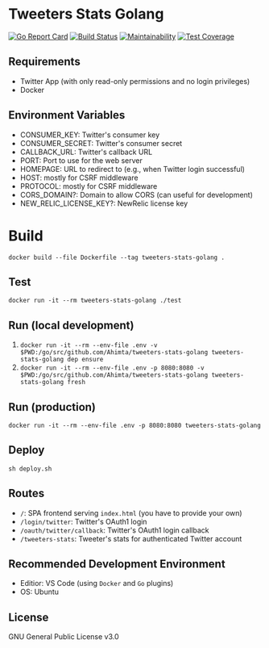 # Tweeters Stats Golang

[![Go Report Card](https://goreportcard.com/badge/Ahimta/tweeters-stats-golang)](https://goreportcard.com/report/Ahimta/tweeters-stats-golang)
[![Build Status](https://travis-ci.org/Ahimta/tweeters-stats-golang.svg?branch=master)](https://travis-ci.org/Ahimta/tweeters-stats-golang)
[![Maintainability](https://api.codeclimate.com/v1/badges/9a3540991baf29bfc53b/maintainability)](https://codeclimate.com/github/Ahimta/tweeters-stats-golang/maintainability)
[![Test Coverage](https://api.codeclimate.com/v1/badges/9a3540991baf29bfc53b/test_coverage)](https://codeclimate.com/github/Ahimta/tweeters-stats-golang/test_coverage)

## Requirements

- Twitter App (with only read-only permissions and no login privileges)
- Docker

## Environment Variables

- CONSUMER_KEY: Twitter's consumer key
- CONSUMER_SECRET: Twitter's consumer secret
- CALLBACK_URL: Twitter's callback URL
- PORT: Port to use for the web server
- HOMEPAGE: URL to redirect to (e.g., when Twitter login successful)
- HOST: mostly for CSRF middleware
- PROTOCOL: mostly for CSRF middleware
- CORS_DOMAIN?: Domain to allow CORS (can useful for development)
- NEW_RELIC_LICENSE_KEY?: NewRelic license key

# Build

`docker build --file Dockerfile --tag tweeters-stats-golang .`

## Test

`docker run -it --rm tweeters-stats-golang ./test`

## Run (local development)

1. `docker run -it --rm --env-file .env -v $PWD:/go/src/github.com/Ahimta/tweeters-stats-golang tweeters-stats-golang dep ensure`
2. `docker run -it --rm --env-file .env -p 8080:8080 -v $PWD:/go/src/github.com/Ahimta/tweeters-stats-golang tweeters-stats-golang fresh`

## Run (production)

`docker run -it --rm --env-file .env -p 8080:8080 tweeters-stats-golang`

## Deploy

`sh deploy.sh`

## Routes

- `/`: SPA frontend serving `index.html` (you have to provide your own)
- `/login/twitter`: Twitter's OAuth1 login
- `/oauth/twitter/callback`: Twitter's OAuth1 login callback
- `/tweeters-stats`: Tweeter's stats for authenticated Twitter account

## Recommended Development Environment

- Editior: VS Code (using `Docker` and `Go` plugins)
- OS: Ubuntu

## License

GNU General Public License v3.0